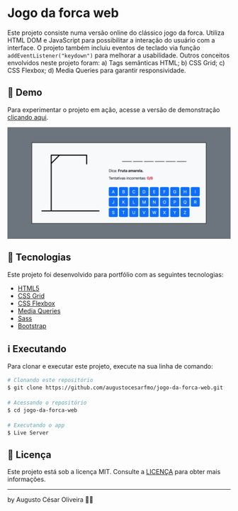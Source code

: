 # Jogo da forca web

Este projeto consiste numa versão online do clássico jogo da forca. Utiliza HTML DOM e JavaScript para possibilitar a interação do usuário com a interface. O projeto também incluiu eventos de teclado via função `addEventListener("keydown")` para melhorar a usabilidade. Outros conceitos envolvidos neste projeto foram: a) Tags semânticas HTML; b) CSS Grid; c) CSS Flexbox; d) Media Queries para garantir responsividade.

## 👀 Demo

Para experimentar o projeto em ação, acesse a versão de demonstração [clicando aqui](https://augustocesarfmo.github.io/jogo-da-forca-web/).

<div style="display: flex; justify-content: center">
<img src="https://raw.githubusercontent.com/augustocesarfmo/jogo-da-forca-web/main/images/app-screenshot.png" width="100%">
</div>

## 🚀 Tecnologias

Este projeto foi desenvolvido para portfólio com as seguintes tecnologias:

- [HTML5](https://developer.mozilla.org/en-US/docs/Web/HTML "HTML5")
- [CSS Grid](https://developer.mozilla.org/en-US/docs/Learn/CSS/CSS_layout/Grids "CSS Grid")
- [CSS Flexbox](https://developer.mozilla.org/en-US/docs/Learn/CSS/CSS_layout/Flexbox "CSS Flexbox")
- [Media Queries](https://developer.mozilla.org/en-US/docs/Learn/CSS/CSS_layout/Media_queries)
- [Sass](https://sass-lang.com/guide/)
- [Bootstrap](https://getbootstrap.com/docs/5.3/getting-started/introduction/)

## ℹ️ Executando

Para clonar e executar este projeto, execute na sua linha de comando:

```bash
# Clonando este repositório
$ git clone https://github.com/augustocesarfmo/jogo-da-forca-web.git

# Acessando o repositório
$ cd jogo-da-forca-web

# Executando o app
$ Live Server
```

## 📝 Licença

Este projeto está sob a licença MIT. Consulte a [LICENÇA](https://github.com/augustocesarfmo/jogo-da-forca-web/blob/main/LICENSE.md) para obter mais informações.

---

by Augusto César Oliveira 👐🏼
